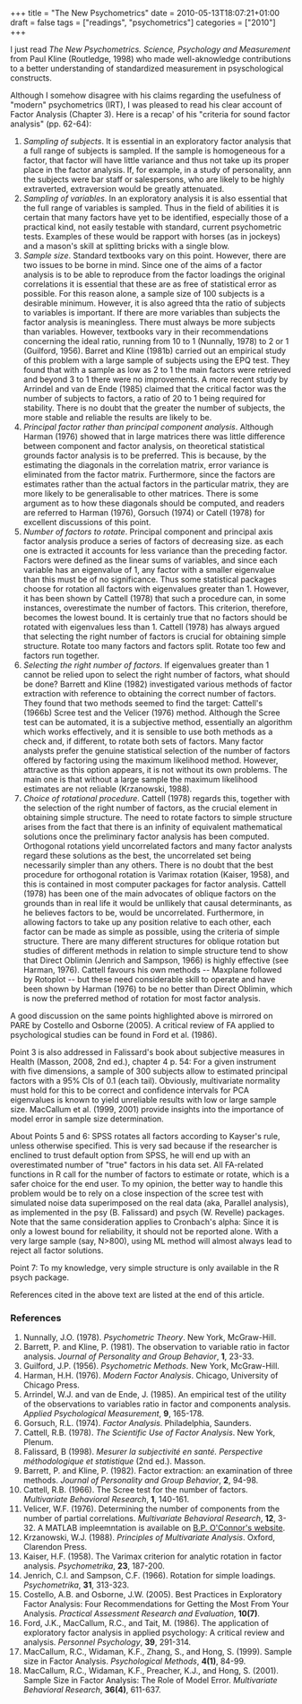 +++
title = "The New Psychometrics"
date = 2010-05-13T18:07:21+01:00
draft = false
tags = ["readings", "psychometrics"]
categories = ["2010"]
+++

I just read *The New Psychometrics. Science, Psychology and Measurement* from Paul Kline (Routledge, 1998) who made well-aknowledge contributions to a better understanding of standardized measurement in psyschological constructs. 

<!--more-->

Although I somehow disagree with his claims regarding the usefulness of "modern" psychometrics (IRT), I was pleased to read his clear account of Factor Analysis (Chapter 3). Here is a recap' of his "criteria for sound factor analysis" (pp. 62-64):

1. *Sampling of subjects*. It is essential in an exploratory factor analysis that a full range of subjects is sampled. If the sample is homogeneous for a factor, that factor will have little variance and thus not take up its proper place in the factor analysis. If, for example, in a study of personality, ann the subjects were bar staff or salespersons, who are likely to be highly extraverted, extraversion would be greatly attenuated.
2. *Sampling of variables*. In an exploratory analysis it is also essential that the full range of variables is sampled. Thus in the field of abilities it is certain that many factors have yet to be identified, especially those of a practical kind, not easily testable with standard, current psychometric tests. Examples of these would be rapport with horses (as in jockeys) and a mason's skill at splitting bricks with a single blow.
3. *Sample size*. Standard textbooks vary on this point. However, there are two issues to be borne in mind. Since one of the aims of a factor analysis is to be able to reproduce from the factor loadings the original correlations it is essential that these are as free of statistical error as possible. For this reason alone, a sample size of 100 subjects is a desirable minimum. However, it is also agreed thta the ratio of subjects to variables is important. If there are more variables than subjects the factor analysis is meaningless. There must always be more subjects than variables. However, textbooks vary in their recommendations concerning the ideal ratio, running from 10 to 1 (Nunnally, 1978) to 2 or 1 (Guilford, 1956). Barret and Kline (1981b) carried out an empirical study of this problem with a large sample of subjects using the EPQ test. They found that with a sample as low as 2 to 1 the main factors were retrieved and beyond 3 to 1 there were no improvements. A more recent study by Arrindel and van de Ende (1985) claimed that the critical factor was the number of subjects to factors, a ratio of 20 to 1 being required for stability. There is no doubt that the greater the number of subjects, the more stable and reliable the results are likely to be.
4. *Principal factor rather than principal component analysis*. Although Harman (1976) showed that in large matrices there was little difference between component and factor analysis, on theoretical statistical grounds factor analysis is to be preferred. This is because, by the estimating the diagonals in the correlation matrix, error variance is eliminated from the factor matrix. Furthermore, since the factors are estimates rather than the actual factors in the particular matrix, they are more likely to be generalisable to other matrices. There is some argument as to how these diagonals should be computed, and readers are referred to Harman (1976), Gorsuch (1974) or Catell (1978) for excellent discussions of this point.
5. *Number of factors to rotate*. Principal component and principal axis factor analysis produce a series of factors of decreasing size. as each one is extracted it accounts for less variance than the preceding factor. Factors were defined as the linear sums of variables, and since each variable has an eigenvalue of 1, any factor with a smaller eigenvalue than this must be of no significance. Thus some statistical packages choose for rotation all factors with eigenvalues greater than 1. However, it has been shown by Cattell (1978) that such a procedure can, in some instances, overestimate the number of factors. This criterion, therefore, becomes the lowest bound. It is certainly true that no factors should be rotated with eigenvalues less than 1. Cattell (1978) has always argued that selecting the right number of factors is crucial for obtaining simple structure. Rotate too many factors and factors split. Rotate too few and factors run together.
6. *Selecting the right number of factors*. If eigenvalues greater than 1 cannot be relied upon to select the right number of factors, what should be done? Barrett and Kline (1982) investigated various methods of factor extraction with reference to obtaining the correct number of factors. They found that two methods seemed to find the target: Cattell's (1966b) Scree test and the Velicer (1976) method. Although the Scree test can be automated, it is a subjective method, essentially an algorithm which works effectively, and it is sensible to use both methods as a check and, if different, to rotate both sets of factors. Many factor analysts prefer the genuine statistical selection of the number of factors offered by factoring using the maximum likelihood method. However, attractive as this option appears, it is not without its own problems. The main one is that without a large sample the maximum likelihood estimates are not reliable (Krzanowski, 1988).
7. *Choice of rotational procedure*. Cattell (1978) regards this, together with the selection of the right number of factors, as the crucial element in obtaining simple structure. The need to rotate factors to simple structure arises from the fact that there is an infinity of equivalent mathematical solutions once the preliminary factor analysis has been computed. Orthogonal rotations yield uncorrelated factors and many factor analysts regard these solutions as the best, the uncorrelated set being necessarily simpler than any others. There is no doubt that the best procedure for orthogonal rotation is Varimax rotation (Kaiser, 1958), and this is contained in most computer packages for factor analysis. Cattell (1978) has been one of the main advocates of oblique factors on the grounds than in real life it would be unllikely that causal determinants, as he believes factors to be, would be uncorrelated. Furthermore, in allowing factors to take up any position relative to each other, each factor can be made as simple as possible, using the criteria of simple structure. There are many different structures for oblique rotation but studies of different methods in relation to simple structure tend to show that Direct Oblimin (Jenrich and Sampson, 1966) is highly effective (see Harman, 1976). Cattell favours his own methods -- Maxplane followed by Rotoplot -- but these need considerable skill to operate and have been shown by Harman (1976) to be no better than Direct Oblimin, which is now the preferred method of rotation for most factor analysis.

A good discussion on the same points highlighted above is mirrored on PARE by Costello and Osborne (2005). A critical review of FA applied to psychological studies can be found in Ford et al. (1986).

Point 3 is also addressed in Falissard's book about subjective measures in Health (Masson, 2008, 2nd ed.), chapter 4 p. 54: For a given instrument with five dimensions, a sample of 300 subjects allow to estimated principal factors with a 95% CIs of 0.1 (each tail). Obviously, multivariate normality must hold for this to be correct and confidence intervals for PCA eigenvalues is known to yield unreliable results with low or large sample size. MacCallum et al. (1999, 2001) provide insights into the importance of model error in sample size determination.

About Points 5 and 6: SPSS rotates all factors according to Kayser's rule, unless otherwise specified. This is very sad because if the researcher is enclined to trust default option from SPSS, he will end up with an overestimated number of "true" factors in his data set. All FA-related functions in R call for the number of factors to estimate or rotate, which is a safer choice for the end user. To my opinion, the better way to handle this problem would be to rely on a close inspection of the scree test with simulated noise data superimposed on the real data (aka, Parallel analysis), as implemented in the psy (B. Falissard) and psych (W. Revelle) packages. Note that the same consideration applies to Cronbach's alpha: Since it is only a lowest bound for reliability, it should not be reported alone. With a very large sample (say, N>800), using ML method will almost always lead to reject all factor solutions.

Point 7: To my knowledge, very simple structure is only available in the R psych package.

References cited in the above text are listed at the end of this article.

### References

1. Nunnally, J.O. (1978). *Psychometric Theory*. New York, McGraw-Hill.
2. Barrett, P. and Kline, P. (1981). The observation to variable ratio in factor analysis. *Journal of Personality and Group Behavior*, **1**, 23-33.
3. Guilford, J.P. (1956). *Psychometric Methods*. New York, McGraw-Hill.
4. Harman, H.H. (1976). *Modern Factor Analysis*. Chicago, University of Chicago Press.
5. Arrindel, W.J. and van de Ende, J. (1985). An empirical test of the utility of the observations to variables ratio in factor and components analysis. *Applied Psychological Measurement*, **9**, 165-178.
6. Gorsuch, R.L. (1974). *Factor Analysis*. Philadelphia, Saunders.
7. Cattell, R.B. (1978). *The Scientific Use of Factor Analysis*. New York, Plenum.
8. Falissard, B (1998). *Mesurer la subjectivité en santé. Perspective méthodologique et statistique* (2nd ed.). Masson.
9. Barrett, P. and Kline, P. (1982). Factor extraction: an examination of three methods. *Journal of Personality and Group Behavior*, **2**, 94-98.
10. Cattell, R.B. (1966). The Scree test for the number of factors. *Multivariate Behavioral Research*, **1**, 140-161.
11. Velicer, W.F. (1976). Determining the number of components from the number of partial correlations. *Multivariate Behavioral Research*, **12**, 3-32. A MATLAB impleemntation is available on [B.P. O'Connor's website](https://people.ok.ubc.ca/brioconn/nfactors/nfactors.html).
12. Krzanowski, W.J. (1988). *Principles of Multivariate Analysis*. Oxford, Clarendon Press.
13. Kaiser, H.F. (1958). The Varimax criterion for analytic rotation in factor analysis. *Psychometrika*, **23**, 187-200.
14. Jenrich, C.I. and Sampson, C.F. (1966). Rotation for simple loadings. *Psychometrika*, **31**, 313-323.
15. Costello, A.B. and Osborne, J.W. (2005). Best Practices in Exploratory Factor Analysis: Four Recommendations for Getting the Most From Your Analysis. *Practical Assessment Research and Evaluation*, **10(7)**.
16. Ford, J.K., MacCallum, R.C., and Tait, M. (1986). The application of exploratory factor analysis in applied psychology: A critical review and analysis. *Personnel Psychology*, **39**, 291-314.
17. MacCallum, R.C., Widaman, K.F., Zhang, S., and Hong, S. (1999). Sample size in Factor Analysis. *Psychological Methods*, **4(1)**, 84-99.
18. MacCallum, R.C., Widaman, K.F., Preacher, K.J., and Hong, S. (2001). Sample Size in Factor Analysis: The Role of Model Error. *Multivariate Behavioral Research*, **36(4)**, 611-637.

